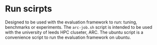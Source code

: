 # Run scirpts
Designed to be used with the evaluation framework to run: tuning, benchmarks or experiments. The `arc-job.sh` script is intended to be used with 
the university of leeds HPC cluseter, ARC. The ubuntu script is a convenience script to run the evaluation framework on ubuntu.

